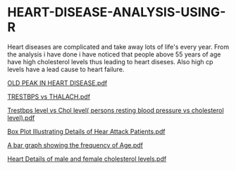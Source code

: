 # HEART-DISEASE-ANALYSIS-USING-R
Heart diseases are complicated and take away lots of life's every year. 
From the analysis i have done i have noticed that people above 55 years of age have high cholesterol levels thus leading to heart diseses.
Also high cp levels have a lead cause to heart failure.


[OLD PEAK IN HEART DISEASE.pdf](https://github.com/Mackenzie97/HEART-DISEASE-ANALYSIS-USING-R/files/9990738/OLD.PEAK.IN.HEART.DISEASE.pdf)

[TRESTBPS vs THALACH.pdf](https://github.com/Mackenzie97/HEART-DISEASE-ANALYSIS-USING-R/files/9990740/TRESTBPS.vs.THALACH.pdf)

[Trestbps level vs Chol level( persons resting blood pressure vs cholesterol level).pdf](https://github.com/Mackenzie97/HEART-DISEASE-ANALYSIS-USING-R/files/9990741/Trestbps.level.vs.Chol.level.persons.resting.blood.pressure.vs.cholesterol.level.pdf)

[Box Plot Illustrating Details of Hear Attack Patients.pdf](https://github.com/Mackenzie97/HEART-DISEASE-ANALYSIS-USING-R/files/9990744/Box.Plot.Illustrating.Details.of.Hear.Attack.Patients.pdf)


[A bar graph showing the frequency of Age.pdf](https://github.com/Mackenzie97/HEART-DISEASE-ANALYSIS-USING-R/files/9990749/A.bar.graph.showing.the.frequency.of.Age.pdf)


[Heart Details of male and female cholesterol levels.pdf](https://github.com/Mackenzie97/HEART-DISEASE-ANALYSIS-USING-R/files/9990753/Heart.Details.of.male.and.female.cholesterol.levels.pdf)

